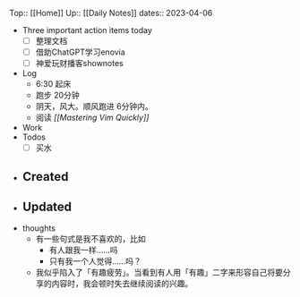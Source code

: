 Top:: [[Home]]
Up:: [[Daily Notes]]
dates:: 2023-04-06

- Three important action items today
	- [ ] 整理文档
	- [ ] 借助ChatGPT学习enovia
	- [ ] 神爱玩财播客shownotes
- Log
	- 6:30 起床
	- 跑步 20分钟
	- 阴天，风大。顺风跑进 6分钟内。
	- 阅读 *[[Mastering Vim Quickly]]*
- Work
- Todos
	- [ ] 买水
- Created
	- 
- Updated
	- 
- thoughts 
	- 有一些句式是我不喜欢的，比如
		- 有人跟我一样……吗
		- 只有我一个人觉得……吗？
	- 我似乎陷入了「有趣疲劳」。当看到有人用「有趣」二字来形容自己将要分享的内容时，我会顿时失去继续阅读的兴趣。